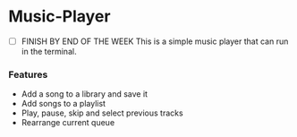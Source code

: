 # Music-Player
- [ ] FINISH BY END OF THE WEEK
This is a simple music player that can run in the terminal. 

### Features
- Add a song to a library and save it 
- Add songs to a playlist
- Play, pause, skip and select previous tracks
- Rearrange current queue
